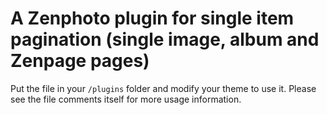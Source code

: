 A Zenphoto plugin for single item pagination (single image, album and Zenpage pages)
===============================================================
Put the file in your `/plugins` folder and modify your theme to use it. Please see the file comments itself for more usage information.
